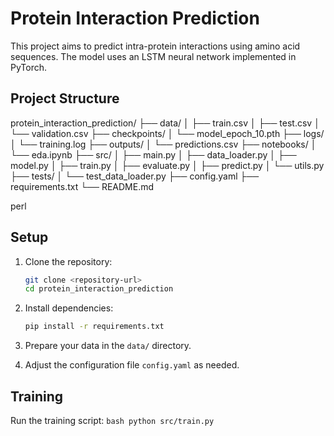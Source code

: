 # Protein Interaction Prediction

This project aims to predict intra-protein interactions using amino acid sequences. The model uses an LSTM neural network implemented in PyTorch.

## Project Structure

protein_interaction_prediction/
├── data/
│ ├── train.csv
│ ├── test.csv
│ └── validation.csv
├── checkpoints/
│ └── model_epoch_10.pth
├── logs/
│ └── training.log
├── outputs/
│ └── predictions.csv
├── notebooks/
│ └── eda.ipynb
├── src/
│ ├── main.py
│ ├── data_loader.py
│ ├── model.py
│ ├── train.py
│ ├── evaluate.py
│ ├── predict.py
│ └── utils.py
├── tests/
│ └── test_data_loader.py
├── config.yaml
├── requirements.txt
└── README.md

perl


## Setup

1. Clone the repository:
    ```bash
    git clone <repository-url>
    cd protein_interaction_prediction
    ```

2. Install dependencies:
    ```bash
    pip install -r requirements.txt
    ```

3. Prepare your data in the `data/` directory.

4. Adjust the configuration file `config.yaml` as needed.

## Training

Run the training script:
    ```bash
    python src/train.py
    ```
